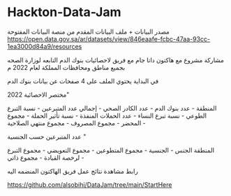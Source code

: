 # Hackton-Data-Jam
مصدر البيانات + ملف البيانات المقدم من منصة البيانات المفتوحة 
https://open.data.gov.sa/ar/datasets/view/846eaafe-fcbc-47aa-93cc-1ea3000d84a9/resources

مشاركة مشروع مع هاكتون داتا جام مع فريق لاحصائيات بنوك الدم التابعه لوزارة الصحه بجميع مناطق  ومحافظات المملكة لعام 2022 م




في البداية يحتوي الملف على 4 صفحات عن بيانات بنوك الدم



مختصر الاحصائية 2022"


المنطقة -
عدد بنوك الدم -
عدد الكادر الصحي -
إجمالي عدد المتبرعين -
نسبة التبرع الطوعي -
نسبة تبرع النساء -
عدد الحملات المنفذة -
نسبة تأثير الحملة -
مجموع المحضر -
مجموع المصروف -
مجموع منتهي الصلاحية - 

عدد المتبرعين حسب الجنسية "



المنطقة
الجنس -
الجنسية -
مجموع المتطوعين -
مجموع التعويضي -
مجموع التبرع لرخصة القيادة -
مجموع ذاتي -

رابط مشاهدة نتائج عمل فريق الهاكتون المنضمه اليه



https://github.com/alsobihi/DataJam/tree/main/StartHere 

